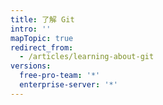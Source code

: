 ```yaml
---
title: 了解 Git
intro: ''
mapTopic: true
redirect_from:
  - /articles/learning-about-git
versions:
  free-pro-team: '*'
  enterprise-server: '*'
---
```


